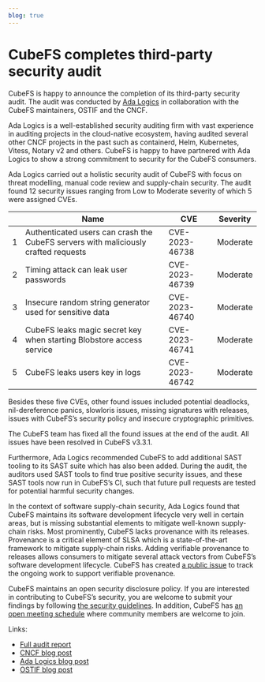 ```yaml
---
blog: true
---
```


# CubeFS completes third-party security audit

CubeFS is happy to announce the completion of its third-party security audit. The audit was conducted by [Ada Logics](https://adalogics.com/) in collaboration with the CubeFS maintainers, OSTIF and the CNCF.

Ada Logics is a well-established security auditing firm with vast experience in auditing projects in the cloud-native ecosystem, having audited several other CNCF projects in the past such as containerd, Helm, Kubernetes, Vitess, Notary v2 and others. CubeFS is happy to have partnered with Ada Logics to show a strong commitment to security for the CubeFS consumers.

Ada Logics carried out a holistic security audit of CubeFS with focus on threat modelling, manual code review and supply-chain security. The audit found 12 security issues ranging from Low to Moderate severity of which 5 were assigned CVEs.

|  | Name | CVE | Severity |
|------|-----|------|------|
| 1 |  Authenticated users can crash the CubeFS servers with maliciously crafted requests | CVE-2023-46738 | Moderate |
| 2 |  Timing attack can leak user passwords | CVE-2023-46739 | Moderate |
| 3 |  Insecure random string generator used for sensitive data | CVE-2023-46740 | Moderate |
| 4 |  CubeFS leaks magic secret key when starting Blobstore access service | CVE-2023-46741 | Moderate |
| 5 |  CubeFS leaks users key in logs | CVE-2023-46742 | Moderate |

Besides these five CVEs, other found issues included potential deadlocks, nil-dereference panics, slowloris issues, missing signatures with releases, issues with CubeFS’s security policy and insecure cryptographic primitives.

The CubeFS team has fixed all the found issues at the end of the audit. All issues have been resolved in CubeFS v3.3.1.

Furthermore, Ada Logics recommended CubeFS to add additional SAST tooling to its SAST suite which has also been added. During the audit, the auditors used SAST tools to find true positive security issues, and these SAST tools now run in CubeFS’s CI, such that future pull requests are tested for potential harmful security changes.

In the context of software supply-chain security, Ada Logics found that CubeFS maintains its software development lifecycle very well in certain areas, but is missing substantial elements to mitigate well-known supply-chain risks. Most prominently, CubeFS lacks provenance with its releases. Provenance is a critical element of SLSA which is a state-of-the-art framework to mitigate supply-chain risks. Adding verifiable provenance to releases allows consumers to mitigate several attack vectors from CubeFS’s software development lifecycle. CubeFS has created [a public issue](https://github.com/cubefs/cubefs/issues/2883) to track the ongoing work to support verifiable provenance. 

CubeFS maintains an open security disclosure policy. If you are interested in contributing to CubeFS’s security, you are welcome to submit your findings by following [the security guidelines](https://github.com/cubefs/cubefs/security). In addition, CubeFS has [an open meeting schedule](https://github.com/cubefs/cubefs-community-meetings/wiki/Meeting-Schedule) where community members are welcome to join. 

Links:
*	[Full audit report](https://github.com/cubefs/cubefs/blob/master/security/CubeFS-security-audit-2023-report.pdf)
*	[CNCF blog post]()
*	[Ada Logics blog post]()
*	[OSTIF blog post](https://ostif.org/cubefs-audit-complete/)
